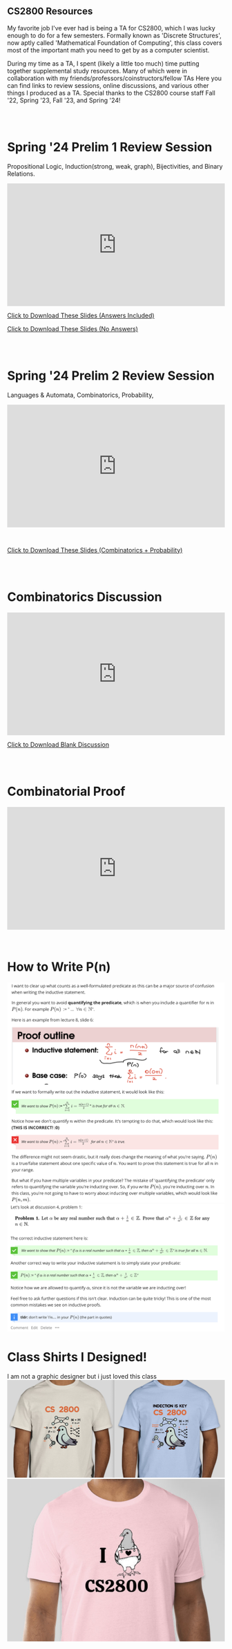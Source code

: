 

## CS2800 Resources

My favorite job I've ever had is being a TA for CS2800, which I was lucky enough to do for a few semesters. Formally known as 'Discrete Structures', now aptly called 'Mathematical Foundation of Computing', this class covers most of the important math you need to get by as a computer scientist. 

During my time as a TA, I spent (likely a little too much) time putting together supplemental study resources. Many of which were in collaboration with my friends/professors/coinstructors/fellow TAs Here you can find links to review sessions, online discussions, and various other things I produced as a TA. Special thanks to the CS2800 course staff Fall '22, Spring '23, Fall '23, and Spring '24! 


<div style="height: 30px;"></div>

# Spring '24 Prelim 1 Review Session
Propositional Logic, Induction(strong, weak, graph), Bijectivities, and Binary Relations. 
<div style="position: relative; padding-bottom: 56.25%; height: 0;">
  <iframe src="https://www.youtube.com/embed/RqS688ovM18" frameborder="0" style="position: absolute; top: 0; left: 0; width: 100%; height: 100%;" allowfullscreen></iframe>
</div>

[Click to Download These Slides (Answers Included)](files/Sp24CS2800_Prelim_1_Review_Session.pdf)

[Click to Download These Slides (No Answers)](files/NoSol_Sp24_CS_2800_Prelim_1_Review_Session.pdf)

<div style="height: 30px;"></div>

# Spring '24 Prelim 2 Review Session
 Languages & Automata, Combinatorics, Probability, 
<div style="position: relative; padding-bottom: 56.25%; height: 0;">
  <iframe src="https://www.youtube.com/embed/CdlwtsTsshw" frameborder="0" style="position: absolute; top: 0; left: 0; width: 100%; height: 100%;" allowfullscreen></iframe>
</div>

<div style="height: 30px;"></div>


[Click to Download These Slides (Combinatorics + Probability)](files/Sp24CS2800_Prelim2_Review_Slides.pdf)

<div style="height: 30px;"></div>

# Combinatorics Discussion 
<div style="position: relative; padding-bottom: 56.25%; height: 0;">
  <iframe src="https://www.youtube.com/embed/6Xe1gOgcmqY" frameborder="0" style="position: absolute; top: 0; left: 0; width: 100%; height: 100%;" allowfullscreen></iframe>
</div>

[Click to Download Blank Discussion](files/disc11.pdf)

<div style="height: 30px;"></div>

# Combinatorial Proof 
<div style="position: relative; padding-bottom: 56.25%; height: 0;">
  <iframe src="https://www.youtube.com/embed/llyjNWYc9mI" frameborder="0" style="position: absolute; top: 0; left: 0; width: 100%; height: 100%;" allowfullscreen></iframe>
</div>

<div style="height: 30px;"></div>

# How to Write P(n)
![predicate1](images/predicate1.png)
![predicate2](images/predicate2.png)



# Class Shirts I Designed! 
I am not a graphic designer but i just loved this class
![Shirts](images/CS2800_shirts.png)
![Shirt2](images/fall23shirt.png)

